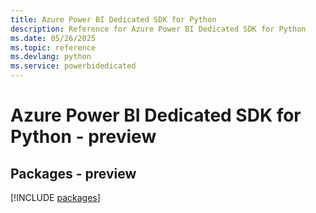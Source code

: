 ```yaml
---
title: Azure Power BI Dedicated SDK for Python
description: Reference for Azure Power BI Dedicated SDK for Python
ms.date: 05/26/2025
ms.topic: reference
ms.devlang: python
ms.service: powerbidedicated
---
```

# Azure Power BI Dedicated SDK for Python - preview
## Packages - preview
[!INCLUDE [packages](power-bi-dedicated-index.md)]